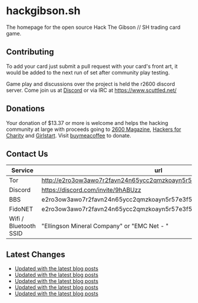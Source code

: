 # hackgibson.sh
The homepage for the open source Hack The Gibson // SH trading card game.


## Contributing

To add your card just submit a pull request with your card's front art, it would be added to the next run of set after community play testing.

Game play and discussions over the project is held the r2600 discord server. Come join us at [Discord](https://discord.com/invite/9hABUzz) or via IRC at https://www.scuttled.net/


## Donations

Your donation of $13.37 or more is welcome and helps the hacking community at large with proceeds going to [2600 Magazine](https://2600.com/), [Hackers for Charity](https://hackersforcharity.org) and [Girlstart](https://girlstart.org).  Visit [buymeacoffee](https://www.buymeacoffee.com/hackgibson.sh) to donate.


## Contact Us

Service | url
-|-
Tor | http://e2ro3ow3awo7r2favn24n65ycc2qmzkoayn5r57e3f56nvjwdcgg32ad.onion
Discord | https://discord.com/invite/9hABUzz
BBS | e2ro3ow3awo7r2favn24n65ycc2qmzkoayn5r57e3f56nvjwdcgg32ad.onion:23
FidoNET | e2ro3ow3awo7r2favn24n65ycc2qmzkoayn5r57e3f56nvjwdcgg32ad.onion:24554
Wifi / Bluetooth SSID | "Ellingson Mineral Company" or "EMC Net - <fidonet address>"

## Latest Changes
<!-- BLOG-POST-LIST:START -->
- [Updated with the latest blog posts](https://github.com/DFW2600/hackgibson.sh/commit/2fb304d6edc0b234e2ef07c5c9f847bab18b1ef0)
- [Updated with the latest blog posts](https://github.com/DFW2600/hackgibson.sh/commit/3f15bf52e1aab13c02be374ab4fb0c91c4677872)
- [Updated with the latest blog posts](https://github.com/DFW2600/hackgibson.sh/commit/d997f9ad99818bd5046a6a6269d49a467768d1c4)
- [Updated with the latest blog posts](https://github.com/DFW2600/hackgibson.sh/commit/76aff8e5009af03d1d433858631b31769d7aa078)
- [Updated with the latest blog posts](https://github.com/DFW2600/hackgibson.sh/commit/5a60c0deb9b36a4439b1581cae26b97d8c278018)
<!-- BLOG-POST-LIST:END -->
